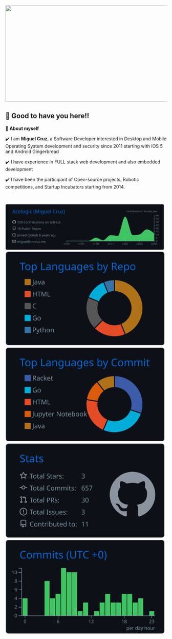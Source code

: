 
<img src="https://github.com/Acelogic/Acelogic/blob/master/Github.gif?raw=true" width="800" height="300"/>



<h2 align=left>👋 Good to have you here!!</h2>


<!--ABOUT ME CODE-->
📀 **About myself**<br>

✔️ I am **Miguel Cruz**, a Software Developer interested in Desktop and Mobile Operating System development and security since 2011 starting with IOS 5  and Android Gingerbread<br>

✔️ I have experience in FULL stack web development and also embedded development<br>

✔️ I have been the participant of Open-source projects, Robotic competitions, and Startup Incubators starting from 2014.

<br>

[![](https://raw.githubusercontent.com/Acelogic/Acelogic/master/profile-summary-card-output/github_dark/0-profile-details.svg)](https://github.com/vn7n24fzkq/github-profile-summary-cards)
[![](https://raw.githubusercontent.com/Acelogic/Acelogic/master/profile-summary-card-output/github_dark/1-repos-per-language.svg)](https://github.com/vn7n24fzkq/github-profile-summary-cards) [![](https://raw.githubusercontent.com/Acelogic/Acelogic/master/profile-summary-card-output/github_dark/2-most-commit-language.svg)](https://github.com/vn7n24fzkq/github-profile-summary-cards)
[![](https://raw.githubusercontent.com/Acelogic/Acelogic/master/profile-summary-card-output/github_dark/3-stats.svg)](https://github.com/vn7n24fzkq/github-profile-summary-cards) [![](https://raw.githubusercontent.com/Acelogic/Acelogic/master/profile-summary-card-output/github_dark/4-productive-time.svg)](https://github.com/vn7n24fzkq/github-profile-summary-cards)


